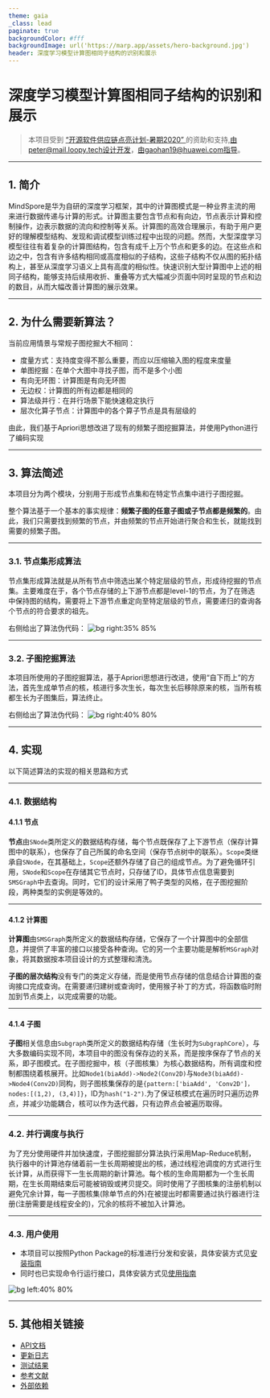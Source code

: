 ```yaml
---
theme: gaia
_class: lead
paginate: true
backgroundColor: #fff
backgroundImage: url('https://marp.app/assets/hero-background.jpg')
header: 深度学习模型计算图相同子结构的识别和展示
---
```


# <!-- fit -->深度学习模型计算图相同子结构的识别和展示

> 本项目受到 [“开源软件供应链点亮计划-暑期2020” ](https://isrc.iscas.ac.cn/summer2020/#/index) 的资助和支持,由peter@mail.loopy.tech设计开发，由gaohan19@huawei.com指导。



---

## 1. 简介

MindSpore是华为自研的深度学习框架，其中的计算图模式是一种业界主流的用来进行数据传递与计算的形式。计算图主要包含节点和有向边，节点表示计算和控制操作，边表示数据的流向和控制等关系。计算图的高效合理展示，有助于用户更好的理解模型结构、发现和调试模型训练过程中出现的问题。然而，大型深度学习模型往往有着复杂的计算图结构，包含有成千上万个节点和更多的边。在这些点和边之中，包含有许多结构相同或高度相似的子结构，这些子结构不仅从图的拓扑结构上，甚至从深度学习语义上具有高度的相似性。快速识别大型计算图中上述的相同子结构，能够支持后续用收折、重叠等方式大幅减少页面中同时呈现的节点和边的数目，从而大幅改善计算图的展示效果。

---

## 2. 为什么需要新算法？

当前应用情景与常规子图挖掘大不相同：

 - 度量方式：支持度变得不那么重要，而应以压缩输入图的程度来度量
 - 单图挖掘：在单个大图中寻找子图，而不是多个小图
 - 有向无环图：计算图是有向无环图
 - 无边权：计算图的所有边都是相同的
 - 算法级并行：在并行场景下能快速稳定执行
 - 层次化算子节点：计算图中的各个算子节点是具有层级的

由此，我们基于Apriori思想改进了现有的频繁子图挖掘算法，并使用Python进行了编码实现

---

## 3. 算法简述

本项目分为两个模块，分别用于形成节点集和在特定节点集中进行子图挖掘。

整个算法基于一个基本的事实规律：**频繁子图的任意子图或子节点都是频繁的**。由此，我们只需要找到频繁的节点，并由频繁的节点开始进行聚合和生长，就能找到需要的频繁子图。

---
### 3.1. 节点集形成算法

节点集形成算法就是从所有节点中筛选出某个特定层级的节点，形成待挖掘的节点集。主要难度在于，各个节点存储的上下游节点都是level-1的节点，为了在筛选中保持图的结构，需要将上下游节点重定向至特定层级的节点，需要递归的查询各个节点的符合要求的祖先。

右侧给出了算法伪代码：
![bg right:35% 85%](https://loopyme.gitee.io/mindspore_subgraph_detection/_images/algorithm-1.png)

---

### 3.2. 子图挖掘算法

本项目所使用的子图挖掘算法，基于Apriori思想进行改进，使用“自下而上”的方法，首先生成单节点的核，核进行多次生长，每次生长后移除原来的核，当所有核都生长为子图集后，算法终止。

右侧给出了算法伪代码：
![bg right:40% 80%](https://loopyme.gitee.io/mindspore_subgraph_detection/_images/algorithm-2.png)

---
## 4. 实现

以下简述算法的实现的相关思路和方式

---

### 4.1. 数据结构

#### 4.1.1 节点

**节点**由`SNode`类所定义的数据结构存储，每个节点既保存了上下游节点（保存计算图中的联系），也保存了自己所属的命名空间（保存节点树中的联系）。`Scope`类继承自`SNode`，在其基础上，`Scope`还额外存储了自己的组成节点。为了避免循环引用，`SNode`和`Scope`在存储其它节点时，只存储了ID，具体节点信息需要到`SMSGraph`中去查询。同时，它们的设计采用了鸭子类型的风格，在子图挖掘阶段，两种类型的实例是等效的。

---
#### 4.1.2 计算图
**计算图**由`SMSGraph`类所定义的数据结构存储，它保存了一个计算图中的全部信息，并提供了丰富的接口以接受各种查询。它的另一个主要功能是解析`MSGraph`对象，将其数据按本项目设计的方式整理和清洗。

**子图的层次结构**没有专门的类定义存储，而是使用节点存储的信息结合计算图的查询接口完成查询。在需要递归建树或查询时，使用猴子补丁的方式，将函数临时附加到节点类上，以完成需要的功能。

---
#### 4.1.4 子图
**子图**相关信息由`Subgraph`类所定义的数据结构存储（生长时为`SubgraphCore`），与大多数编码实现不同，本项目中的图没有保存边的关系，而是按序保存了节点的关系，即子图模式。在子图挖掘中，核（子图核集）为核心数据结构，所有调度和控制都围绕着核展开。比如`Node1(biaAdd)->Node2(Conv2D)`与`Node3(biaAdd)->Node4(Conv2D)`同构，则子图核集保存的是`{pattern:['biaAdd', 'Conv2D']，nodes:[(1,2), (3,4)]}`，ID为`hash("1-2")`.为了保证核模式在遍历时只遍历边界点，并减少功能耦合，核可以作为迭代器，只有边界点会被遍历取得。

---
### 4.2. 并行调度与执行

为了充分使用硬件并加快速度，子图挖掘部分算法执行采用Map-Reduce机制，执行器中的计算池存储着前一生长周期被提出的核，通过线程池调度的方式进行生长计算，从而获得下一生长周期的新计算池。每个核的生命周期都为一个生长周期，在生长周期结束后可能被销毁或拷贝提交。同时使用了子图核集的注册机制以避免冗余计算，每一子图核集(除单节点的外)在被提出时都需要通过执行器进行注册(注册需要是线程安全的)，冗余的核将不被加入计算池。

---
### 4.3. 用户使用

- 本项目可以按照Python Package的标准进行分发和安装，具体安装方式见[安装指南](https://loopyme.gitee.io/mindspore_subgraph_detection/pages/usage.html#id2)
 - 同时也已实现命令行运行接口，具体安装方式见[使用指南](https://loopyme.gitee.io/mindspore_subgraph_detection/pages/usage.html#id3)

![bg left:40% 80%](https://loopyme.gitee.io/mindspore_subgraph_detection/_images/console_run.png)

---
## 5. 其他相关链接

- [API文档](https://loopyme.gitee.io/mindspore_subgraph_detection/pages/api/detect_subgraph.html)
- [更新日志](https://loopyme.gitee.io/mindspore_subgraph_detection/pages/changelog.html)
- [测试结果](https://loopyme.gitee.io/mindspore_subgraph_detection/pages/result.html)
- [参考文献](https://loopyme.gitee.io/mindspore_subgraph_detection/pages/reference.html)
- [外部依赖](https://loopyme.gitee.io/mindspore_subgraph_detection/pages/dependencies.html)
